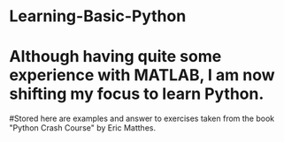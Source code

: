 # Learning-Basic-Python
# Although having quite some experience with MATLAB, I am now shifting my focus to learn Python. 
#Stored here are examples and answer to exercises taken from the book "Python Crash Course" by Eric Matthes. 
